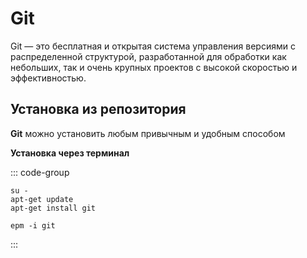 # Git

Git — это бесплатная и открытая система управления версиями с распределенной структурой, разработанной для обработки как небольших, так и очень крупных проектов с высокой скоростью и эффективностью.

## Установка из репозитория

**Git** можно установить любым привычным и удобным способом

**Установка через терминал**

::: code-group

```shell[apt-get]
su -
apt-get update
apt-get install git
```
```shell[epm]
epm -i git
```
:::
